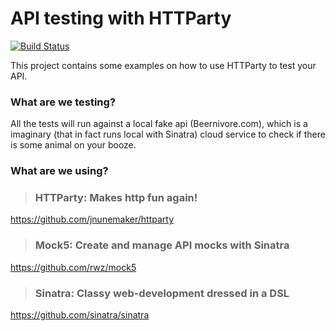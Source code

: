 # API testing with HTTParty
[![Build Status](https://travis-ci.org/chaoscifer/api-testing-with-httparty.svg?branch=master)](https://travis-ci.org/chaoscifer/api-testing-with-httparty)

This project contains some examples on how to use HTTParty to test your API.

### What are we testing?

All the tests will run against a local fake api (Beernivore.com), which is a imaginary (that in fact runs local with Sinatra) cloud service to check if there is some animal on your booze.

### What are we using?

> ### HTTParty: Makes http fun again!
https://github.com/jnunemaker/httparty

> ### Mock5: Create and manage API mocks with Sinatra
https://github.com/rwz/mock5

> ### Sinatra: Classy web-development dressed in a DSL
https://github.com/sinatra/sinatra

